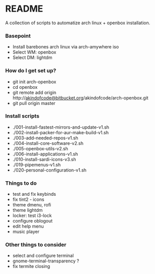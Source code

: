 # README #

A collection of scripts to automatize arch linux + openbox installation.

### Basepoint ###

* Install barebones arch linux via arch-amywhere iso
* Select WM: openbox
* Select DM: lightdm

### How do I get set up? ###

* git init arch-openbox
* cd openbox
* git remote add origin http://akindofcode@bitbucket.org/akindofcode/arch-openbox.git
* git pull origin master

### Install scripts ###

* ./001-install-fastest-mirrors-and-update-v1.sh
* ./002-install-packer-for-aur-make-build-v1.sh
* ./003-add-needed-repos-v1.sh
* ./004-install-core-software-v2.sh
* ./005-openbox-utils-v2.sh
* ./006-install-applications-v1.sh
* ./010-install-sardi-icons-v3.sh
* ./019-pipemenus-v1.sh
* ./020-personal-configuration-v1.sh

### Things to do ###

* test and fix keybinds
* fix tint2 - icons
* theme dmenu, rofi
* theme lightdm
* locker: test i3-lock
* configure oblogout 
* edit help menu
* music player

### Other things to consider ###

* select and configure terminal
* gnome-terminal-transparency ?
* fix termite closing